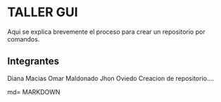 # TALLER GUI 

Aqui se explica brevemente el proceso para crear un repositorio por comandos.

## Integrantes

Diana Macias
Omar Maldonado
Jhon Oviedo
Creacion de repositorio....

md= MARKDOWN 
    